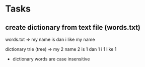 


# Tasks

## create dictionary from text file (words.txt)

words.txt =>
my
name
is
dan
i
like
my
name

dictionary trie (tree) =>
my    2
name  2
is    1
dan   1
i     1
like  1

- dictionary words are case insensitive
